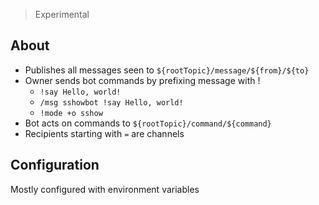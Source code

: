 > Experimental

## About

- Publishes all messages seen to `${rootTopic}/message/${from}/${to}`
- Owner sends bot commands by prefixing message with !
  - `!say Hello, world!`
  - `/msg sshowbot !say Hello, world!`
  - `!mode +o sshow`
- Bot acts on commands to `${rootTopic}/command/${command}`
- Recipients starting with `=` are channels

## Configuration

Mostly configured with environment variables
